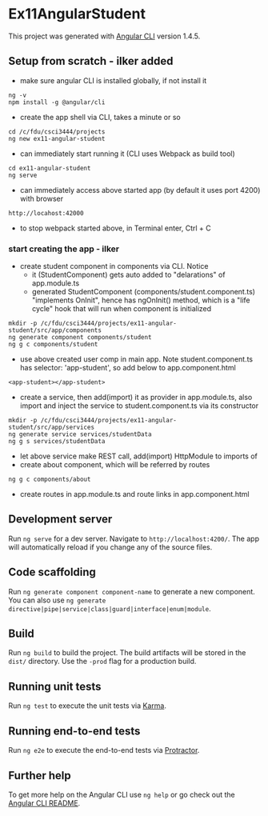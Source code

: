 # Ex11AngularStudent

This project was generated with [Angular CLI](https://github.com/angular/angular-cli) version 1.4.5.

## Setup from scratch - ilker added
+ make sure angular CLI is installed globally, if not install it
```
ng -v
npm install -g @angular/cli
```
+ create the app shell via CLI, takes a minute or so
```
cd /c/fdu/csci3444/projects
ng new ex11-angular-student
```
+ can immediately start running it (CLI uses Webpack as build tool)
```
cd ex11-angular-student
ng serve
```
+ can immediately access above started app (by default it uses port 4200) with browser
```
http://locahost:42000
```
+ to stop webpack started above, in Terminal enter, Ctrl + C

### start creating the app - ilker
+ create student component in components via CLI. Notice 
    - it (StudentComponent) gets auto added to "delarations" of app.module.ts
    - generated StudentComponent (components/student.component.ts) "implements OnInit", hence has ngOnInit() method, which is a "life cycle" hook that will run when component is initialized
```
mkdir -p /c/fdu/csci3444/projects/ex11-angular-student/src/app/components
ng generate component components/student
ng g c components/student
```
+ use above created user comp in main app. Note student.component.ts has selector: 'app-student', so add below to app.component.html
```
<app-student></app-student>
```
+ create a service, then add(import) it as provider in app.module.ts, also import and inject the service to student.component.ts via its constructor
``` 
mkdir -p /c/fdu/csci3444/projects/ex11-angular-student/src/app/services
ng generate service services/studentData
ng g s services/studentData
```
+ let above service make REST call, add(import) HttpModule to imports of 
+ create about component, which will be referred by routes
```
ng g c components/about
```
+ create routes in app.module.ts  and route links in app.component.html

## Development server

Run `ng serve` for a dev server. Navigate to `http://localhost:4200/`. The app will automatically reload if you change any of the source files.

## Code scaffolding

Run `ng generate component component-name` to generate a new component. You can also use `ng generate directive|pipe|service|class|guard|interface|enum|module`.

## Build

Run `ng build` to build the project. The build artifacts will be stored in the `dist/` directory. Use the `-prod` flag for a production build.

## Running unit tests

Run `ng test` to execute the unit tests via [Karma](https://karma-runner.github.io).

## Running end-to-end tests

Run `ng e2e` to execute the end-to-end tests via [Protractor](http://www.protractortest.org/).

## Further help

To get more help on the Angular CLI use `ng help` or go check out the [Angular CLI README](https://github.com/angular/angular-cli/blob/master/README.md).
